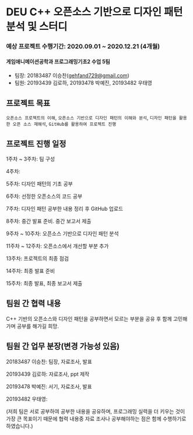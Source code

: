 # DEU C++ 오픈소스 기반으로 디자인 패턴 분석 및 스터디
### 예상 프로젝트 수행기간: 2020.09.01 ~ 2020.12.21 (4개월)
#### 게임애니메이션공학과 프로그래밍기초2 수업 5팀
 * 팀장:  20183487 이승찬(gehfand729@gmail.com)
 * 팀원:  20193439 김로하, 20193478 박예진, 20193482 우태영

## 프로젝트 목표
``오픈소스 프로젝트의 이해``, ``오픈소스 기반으로 디자인 패턴의 이해와 분석``, ``디자인 패턴을 활용한 오픈 소스 재해석``,
``GitHub를 활용하여 프로젝트 진행``

## 프로젝트 진행 일정
1주차 ~ 3주차: 팀 구성

4주차: 

5주차: 디자인 패턴의 기초 공부

6주차: 선정한 오픈소스의 코드 공부

7주차: 디자인 패턴 공부한 내용 정리 후 GitHub 업로드

8주차: 중간 발표 준비. 중간 보고서 제출

9주차 ~ 10주차: 오픈소스 기반으로 디자인 패턴 분석

11주차 ~ 12주차: 오픈소스에서 개선할 부분 추가

13주차: 프로젝트의 최종 점검

14주차: 최종 발표 준비

15주차: 최종 발표, 최종 보고서 제출

## 팀원 간 협력 내용
C++ 기반의 오픈소스와 디자인 패턴을 공부하면서 모르는 부분을 공유 후 함께 고민해가며 공부를 해가길 희망.


## 팀원 간 업무 분장(변경 가능성 있음)
20183487 이승찬: 팀장, 자료조사, 발표

20193439 김로하: 자료조사, ppt 제작

20193478 박예진: 서기, 자료조사, 발표

20193482 우태영: 

(저희 팀은 서로 공부하여 공부한 내용을 공유하며, 프로그래밍 실력을 더 키우는 것이 가장 큰 목표이기 때문에 협력 내용중 자료 조사나 공부해야하는 점은 함께 수행하기로 하였습니다.)
